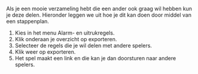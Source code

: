 Als je een mooie verzameling hebt die een ander ook graag wil hebben kun je deze delen. Hieronder leggen we uit hoe je dit kan doen door middel van een stappenplan.

1. Kies in het menu Alarm- en uitrukregels.
2. Klik onderaan je overzicht op exporteren.
3. Selecteer de regels die je wil delen met andere spelers.
4. Klik weer op exporteren.
5. Het spel maakt een link en die kan je dan doorsturen naar andere spelers.
